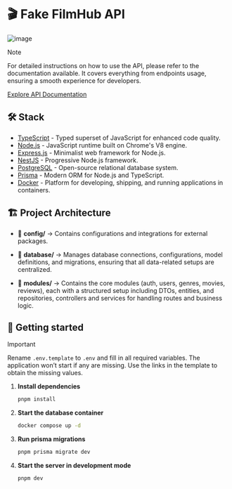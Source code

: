 # 🎬 Fake FilmHub API

![image](https://github.com/user-attachments/assets/c98cebc5-255d-42b6-94d3-339fe71248e4)

> [!NOTE]
> For detailed instructions on how to use the API, please refer to the documentation available. It covers everything from endpoints usage, ensuring a smooth experience for developers.
>
> [Explore API Documentation](https://filmhub-api-docs.vercel.app)

## 🛠️ Stack

- [TypeScript](https://www.typescriptlang.org/) - Typed superset of JavaScript for enhanced code quality.
- [Node.js](https://nodejs.org/) - JavaScript runtime built on Chrome's V8 engine.
- [Express.js](https://expressjs.com/) - Minimalist web framework for Node.js.
- [NestJS](https://nestjs.com/) - Progressive Node.js framework.
- [PostgreSQL](https://www.postgresql.org/) - Open-source relational database system.
- [Prisma](https://www.prisma.io/docs) - Modern ORM for Node.js and TypeScript.
- [Docker](https://www.docker.com/) - Platform for developing, shipping, and running applications in containers.

## 🏗️ Project Architecture

- 📂 **config/** → Contains configurations and integrations for external packages.

- 📂 **database/** → Manages database connections, configurations, model definitions, and migrations, ensuring that all data-related setups are centralized.

- 📂 **modules/** → Contains the core modules (auth, users, genres, movies, reviews), each with a structured setup including DTOs, entities, and repositories, controllers and services for handling routes and business logic.

## 🚀 Getting started

> [!IMPORTANT]
> Rename `.env.template` to `.env` and fill in all required variables. The application won’t start if any are missing. Use the links in the template to obtain the missing values.

1. **Install dependencies**

   ```bash
   pnpm install
   ```

2. **Start the database container**

   ```bash
   docker compose up -d
   ```

3. **Run prisma migrations**

   ```bash
   pnpm prisma migrate dev
   ```

4. **Start the server in development mode**

   ```bash
   pnpm dev
   ```
